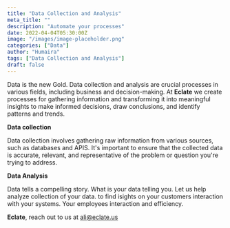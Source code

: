```yaml
---
title: "Data Collection and Analysis"
meta_title: ""
description: "Automate your processes"
date: 2022-04-04T05:30:00Z
image: "/images/image-placeholder.png"
categories: ["Data"]
author: "Humaira"
tags: ["Data Collection and Analysis"]
draft: false
---
```



Data is the new Gold. Data collection and analysis are crucial processes in various fields, including business and decision-making. At __Eclate__ we create processes for gathering information and transforming it into meaningful insights to make informed decisions, draw conclusions, and identify patterns and trends.

**Data collection**

Data collection involves gathering raw information from various sources, such as databases and APIS. It's important to ensure that the collected data is accurate, relevant, and representative of the problem or question you're trying to address.


**Data Analysis**

Data tells a compelling story. What is your data telling you. Let us help analyze collection of your data. to find isights on your customers interaction with your systems. Your employees interaction and efficiency. 

__Eclate__, reach out to us at ali@eclate.us